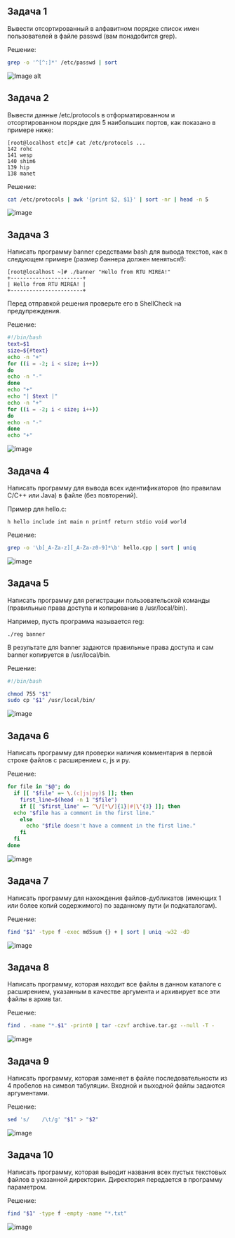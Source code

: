 
## Задача 1

Вывести отсортированный в алфавитном порядке список имен пользователей в файле passwd (вам понадобится grep).

Решение:
```bash
grep -o '^[^:]*' /etc/passwd | sort
```
![Image alt](https://github.com/AlexHend/prac1/blob/main/zadan1.png)


## Задача 2

Вывести данные /etc/protocols в отформатированном и отсортированном порядке для 5 наибольших портов, как показано в примере ниже:

```
[root@localhost etc]# cat /etc/protocols ...
142 rohc
141 wesp
140 shim6
139 hip
138 manet
```

Решение:
```bash
cat /etc/protocols | awk '{print $2, $1}' | sort -nr | head -n 5
```
![image](https://github.com/AlexHend/prac1/blob/main/zadan2.png)

## Задача 3

Написать программу banner средствами bash для вывода текстов, как в следующем примере (размер баннера должен меняться!):

```
[root@localhost ~]# ./banner "Hello from RTU MIREA!"
+-----------------------+
| Hello from RTU MIREA! |
+-----------------------+
```

Перед отправкой решения проверьте его в ShellCheck на предупреждения.

Решение:
```bash
#!/bin/bash
text=$1
size=${#text}
echo -n "+"
for ((i = -2; i < size; i++))
do
echo -n "-"
done
echo "+"
echo "| $text |"
echo -n "+"
for ((i = -2; i < size; i++))
do
echo -n "-"
done
echo "+"
```
![image](https://github.com/AlexHend/prac1/blob/main/zadan3.png)


## Задача 4

Написать программу для вывода всех идентификаторов (по правилам C/C++ или Java) в файле (без повторений).

Пример для hello.c:

```
h hello include int main n printf return stdio void world
```

Решение:
```bash
grep -o '\b[_A-Za-z][_A-Za-z0-9]*\b' hello.cpp | sort | uniq
```
![image](https://github.com/AlexHend/prac1/blob/main/zadan4.png)

## Задача 5

Написать программу для регистрации пользовательской команды (правильные права доступа и копирование в /usr/local/bin).

Например, пусть программа называется reg:

```
./reg banner
```

В результате для banner задаются правильные права доступа и сам banner копируется в /usr/local/bin.

Решение:
```bash
#!/bin/bash

chmod 755 "$1"
sudo cp "$1" /usr/local/bin/

```
![image](https://github.com/user-attachments/assets/9a0badb0-4b36-40fd-940c-c9df3eeeed2e)


## Задача 6

Написать программу для проверки наличия комментария в первой строке файлов с расширением c, js и py.

Решение:
```bash
for file in "$@"; do
  if [[ "$file" =~ \.(c|js|py)$ ]]; then
    first_line=$(head -n 1 "$file")
    if [[ "$first_line" =~ ^\/[*\/]{1}|#|\'{3} ]]; then
  echo "$file has a comment in the first line."
    else
      echo "$file doesn't have a comment in the first line."
    fi
  fi
done
```
![image](https://github.com/user-attachments/assets/e49f5d31-81df-46b7-b417-781938001dd0)


## Задача 7

Написать программу для нахождения файлов-дубликатов (имеющих 1 или более копий содержимого) по заданному пути (и подкаталогам).

Решение: 
```bash
find "$1" -type f -exec md5sum {} + | sort | uniq -w32 -dD
```
![image](https://github.com/user-attachments/assets/65dc855f-0ef5-4d99-820c-0489ddfecd45)


## Задача 8

Написать программу, которая находит все файлы в данном каталоге с расширением, указанным в качестве аргумента и архивирует все эти файлы в архив tar.

Решение: 
```bash
find . -name "*.$1" -print0 | tar -czvf archive.tar.gz --null -T -
```
![image](https://github.com/user-attachments/assets/646c844d-bfcc-4305-a4e3-344f9a8e6afe)


## Задача 9

Написать программу, которая заменяет в файле последовательности из 4 пробелов на символ табуляции. Входной и выходной файлы задаются аргументами.

Решение:
```bash
sed 's/    /\t/g' "$1" > "$2"
```
![image](https://github.com/user-attachments/assets/9445eb86-6264-4149-bba7-9542bed600a2)

## Задача 10

Написать программу, которая выводит названия всех пустых текстовых файлов в указанной директории. Директория передается в программу параметром. 

Решение:
```bash
find "$1" -type f -empty -name "*.txt"
```
![image](https://github.com/user-attachments/assets/1ae2294d-b4aa-4b99-8bba-20f0053ef2e9)
